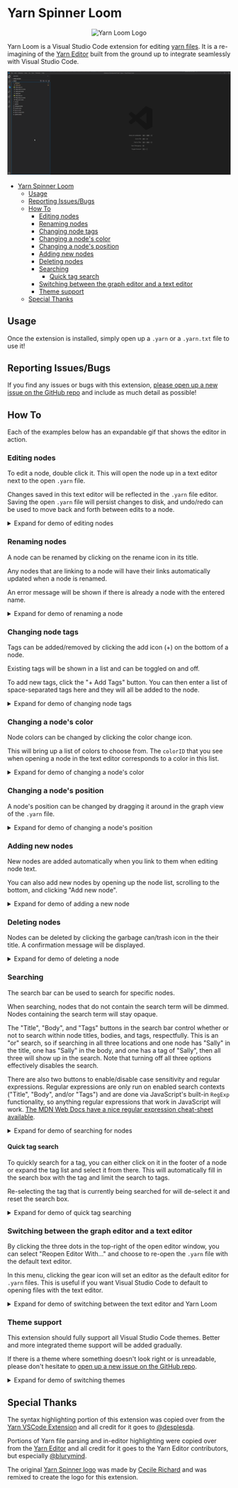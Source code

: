 # Yarn Spinner Loom

<p align="center">
  <img src="https://github.com/TranquilMarmot/YarnLoom/raw/main/loom-extension/icon.png" alt="Yarn Loom Logo" />
</P>

Yarn Loom is a Visual Studio Code extension for editing [yarn files](https://yarnspinner.dev/). It is a re-imagining of the [Yarn Editor](https://github.com/YarnSpinnerTool/YarnEditor) built from the ground up to integrate seamlessly with Visual Studio Code.

![demo video](https://github.com/TranquilMarmot/YarnLoom/raw/main/images/demo.gif)

- [Yarn Spinner Loom](#yarn-spinner-loom)
  - [Usage](#usage)
  - [Reporting Issues/Bugs](#reporting-issuesbugs)
  - [How To](#how-to)
    - [Editing nodes](#editing-nodes)
    - [Renaming nodes](#renaming-nodes)
    - [Changing node tags](#changing-node-tags)
    - [Changing a node's color](#changing-a-nodes-color)
    - [Changing a node's position](#changing-a-nodes-position)
    - [Adding new nodes](#adding-new-nodes)
    - [Deleting nodes](#deleting-nodes)
    - [Searching](#searching)
      - [Quick tag search](#quick-tag-search)
    - [Switching between the graph editor and a text editor](#switching-between-the-graph-editor-and-a-text-editor)
    - [Theme support](#theme-support)
  - [Special Thanks](#special-thanks)

## Usage

Once the extension is installed, simply open up a `.yarn` or a `.yarn.txt` file to use it!

## Reporting Issues/Bugs

If you find any issues or bugs with this extension, [please open up a new issue on the GitHub repo](https://github.com/TranquilMarmot/YarnLoom/issues/new/choose) and include as much detail as possible!

## How To

Each of the examples below has an expandable gif that shows the editor in action.

### Editing nodes

To edit a node, double click it. This will open the node up in a text editor next to the open `.yarn` file.

Changes saved in this text editor will be reflected in the `.yarn` file editor. Saving the open `.yarn` file will persist changes to disk, and undo/redo can be used to move back and forth between edits to a node.

<details>
  <summary>Expand for demo of editing nodes</summary>
  <img src="https://github.com/TranquilMarmot/YarnLoom/raw/main/images/editing-node.gif" alt="Demo of editing a node" />
</details>

### Renaming nodes

A node can be renamed by clicking on the rename icon in its title.

Any nodes that are linking to a node will have their links automatically updated when a node is renamed.

An error message will be shown if there is already a node with the entered name.

<details>
  <summary>Expand for demo of renaming a node</summary>
  <img src="https://github.com/TranquilMarmot/YarnLoom/raw/main/images/rename-node.gif" alt="Demo of renaming a node" />
</details>

### Changing node tags

Tags can be added/removed by clicking the add icon (+) on the bottom of a node.

Existing tags will be shown in a list and can be toggled on and off.

To add new tags, click the "+ Add Tags" button. You can then enter a list of space-separated tags here and they will all be added to the node.

<details>
  <summary>Expand for demo of changing node tags</summary>
  <img src="https://github.com/TranquilMarmot/YarnLoom/raw/main/images/editing-tags.gif" alt="Demo of editing a node's tags" />
</details>

### Changing a node's color

Node colors can be changed by clicking the color change icon.

This will bring up a list of colors to choose from. The `colorID` that you see when opening a node in the text editor corresponds to a color in this list.

<details>
  <summary>Expand for demo of changing a node's color</summary>
  <img src="https://github.com/TranquilMarmot/YarnLoom/raw/main/images/changing-color.gif" alt="Demo of editing a node's color" />
</details>

### Changing a node's position

A node's position can be changed by dragging it around in the graph view of the `.yarn` file.

<details>
  <summary>Expand for demo of changing a node's position</summary>
  <img src="https://github.com/TranquilMarmot/YarnLoom/raw/main/images/moving-nodes.gif" alt="Demo of move nodes around in the graph editor" />
</details>

### Adding new nodes

New nodes are added automatically when you link to them when editing node text.

You can also add new nodes by opening up the node list, scrolling to the bottom, and clicking "Add new node".

<details>
  <summary>Expand for demo of adding a new node</summary>
  <img src="https://github.com/TranquilMarmot/YarnLoom/raw/main/images/adding-new-node.gif" alt="Demo of adding a new node" />
</details>

### Deleting nodes

Nodes can be deleted by clicking the garbage can/trash icon in the their title. A confirmation message will be displayed.

<details>
  <summary>Expand for demo of deleting a node</summary>
  <img src="https://github.com/TranquilMarmot/YarnLoom/raw/main/images/deleting-node.gif" alt="Demo of deleting a node" />
</details>

### Searching

The search bar can be used to search for specific nodes.

When searching, nodes that do not contain the search term will be dimmed. Nodes containing the search term will stay opaque.

The "Title", "Body", and "Tags" buttons in the search bar control whether or not to search within node titles, bodies, and tags, respectfully. This is an "or" search, so if searching in all three locations and one node has "Sally" in the title, one has "Sally" in the body, and one has a tag of "Sally", then all three will show up in the search. Note that turning off all three options effectively disables the search.

There are also two buttons to enable/disable case sensitivity and regular expressions. Regular expressions are only run on enabled search contexts ("Title", "Body", and/or "Tags") and are done via JavaScript's built-in `RegExp` functionality, so anything regular expressions that work in JavaScript will work. [The MDN Web Docs have a nice regular expression cheat-sheet available](https://developer.mozilla.org/en-US/docs/Web/JavaScript/Guide/Regular_Expressions/Cheatsheet).

<details>
  <summary>Expand for demo of searching for nodes</summary>
  <img src="https://github.com/TranquilMarmot/YarnLoom/raw/main/images/searching.gif" alt="Demo of searching for nodes" />
</details>

#### Quick tag search

To quickly search for a tag, you can either click on it in the footer of a node or expand the tag list and select it from there. This will automatically fill in the search box with the tag and limit the search to tags.

Re-selecting the tag that is currently being searched for will de-select it and reset the search box.

<details>
  <summary>Expand for demo of quick tag searching</summary>
  <img src="https://github.com/TranquilMarmot/YarnLoom/raw/main/images/quick-tag-search.gif" alt="Demo of quickly searching for tags" />
</details>

### Switching between the graph editor and a text editor

By clicking the three dots in the top-right of the open editor window, you can select "Reopen Editor With..." and choose to re-open the `.yarn` file with the default text editor.

In this menu, clicking the gear icon will set an editor as the default editor for `.yarn` files. This is useful if you want Visual Studio Code to default to opening files with the text editor.

<details>
  <summary>Expand for demo of switching between the text editor and Yarn Loom</summary>
  <img src="https://github.com/TranquilMarmot/YarnLoom/raw/main/images/reopen-with-text-editor.gif" alt="Demo of switching between Yarn Loom and a text editor" />
</details>

### Theme support

This extension should fully support all Visual Studio Code themes. Better and more integrated theme support will be added gradually.

If there is a theme where something doesn't look right or is unreadable, please don't hesitate to [open up a new issue on the GitHub repo](https://github.com/TranquilMarmot/YarnLoom/issues/new/choose).

<details>
  <summary>Expand for demo of switching themes</summary>
  <img src="https://github.com/TranquilMarmot/YarnLoom/raw/main/images/theme-change.gif" alt="Demo of switching themes in Visual Studio Code" />
</details>

## Special Thanks

The syntax highlighting portion of this extension was copied over from the [Yarn VSCode Extension](https://github.com/YarnSpinnerTool/VSCodeExtension) and all credit for it goes to [@desplesda](https://github.com/desplesda).

Portions of Yarn file parsing and in-editor highlighting were copied over from the [Yarn Editor](https://github.com/YarnSpinnerTool/YarnEditor) and all credit for it goes to the Yarn Editor contributors, but especially [@blurymind](https://github.com/blurymind).

The original [Yarn Spinner logo](https://yarnspinner.dev/img/YarnSpinnerLogo.png) was made by [Cecile Richard](https://www.cecile-richard.com/) and was remixed to create the logo for this extension.
